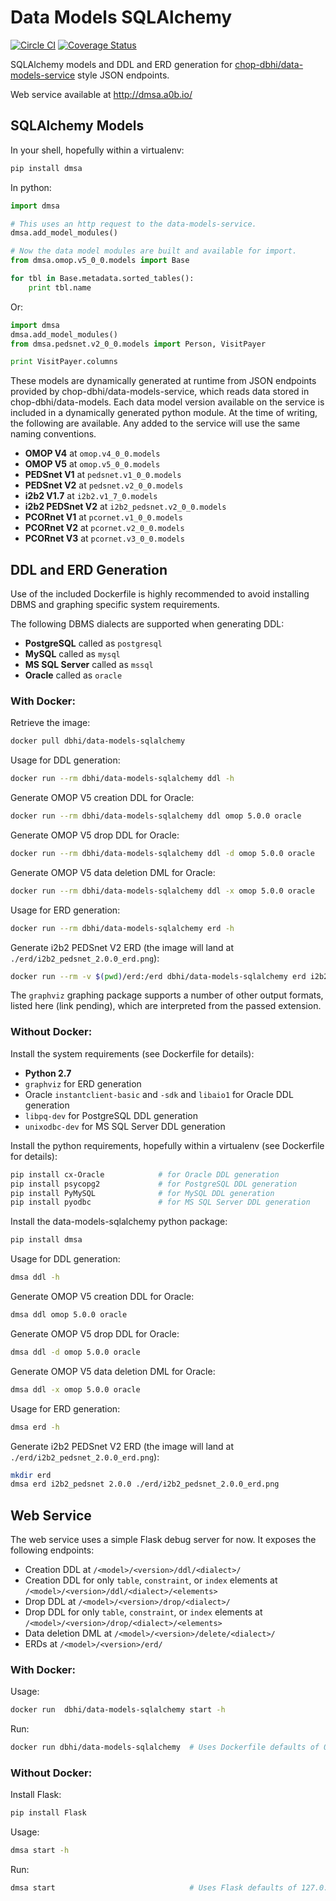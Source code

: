 # Data Models SQLAlchemy

[![Circle CI](https://circleci.com/gh/chop-dbhi/data-models-sqlalchemy/tree/master.svg?style=svg)](https://circleci.com/gh/chop-dbhi/data-models-sqlalchemy/tree/master) [![Coverage Status](https://coveralls.io/repos/chop-dbhi/data-models-sqlalchemy/badge.svg?branch=master&service=github)](https://coveralls.io/github/chop-dbhi/data-models-sqlalchemy?branch=master)

SQLAlchemy models and DDL and ERD generation for [chop-dbhi/data-models-service](https://github.com/chop-dbhi/data-models-service) style JSON endpoints.

Web service available at http://dmsa.a0b.io/

## SQLAlchemy Models

In your shell, hopefully within a virtualenv:

```sh
pip install dmsa
```

In python:

```python
import dmsa

# This uses an http request to the data-models-service.
dmsa.add_model_modules()

# Now the data model modules are built and available for import.
from dmsa.omop.v5_0_0.models import Base

for tbl in Base.metadata.sorted_tables():
    print tbl.name
```

Or:

```python
import dmsa
dmsa.add_model_modules()
from dmsa.pedsnet.v2_0_0.models import Person, VisitPayer

print VisitPayer.columns
```

These models are dynamically generated at runtime from JSON endpoints provided by chop-dbhi/data-models-service, which reads data stored in chop-dbhi/data-models. Each data model version available on the service is included in a dynamically generated python module. At the time of writing, the following are available. Any added to the service will use the same naming conventions.

- **OMOP V4** at `omop.v4_0_0.models`
- **OMOP V5** at `omop.v5_0_0.models`
- **PEDSnet V1** at `pedsnet.v1_0_0.models`
- **PEDSnet V2** at `pedsnet.v2_0_0.models`
- **i2b2 V1.7** at `i2b2.v1_7_0.models`
- **i2b2 PEDSnet V2** at `i2b2_pedsnet.v2_0_0.models`
- **PCORnet V1** at `pcornet.v1_0_0.models`
- **PCORnet V2** at `pcornet.v2_0_0.models`
- **PCORnet V3** at `pcornet.v3_0_0.models`

## DDL and ERD Generation

Use of the included Dockerfile is highly recommended to avoid installing DBMS and graphing specific system requirements.

The following DBMS dialects are supported when generating DDL:

- **PostgreSQL** called as `postgresql`
- **MySQL** called as `mysql`
- **MS SQL Server** called as `mssql`
- **Oracle** called as `oracle`

### With Docker:

Retrieve the image:

```sh
docker pull dbhi/data-models-sqlalchemy
```

Usage for DDL generation:

```sh
docker run --rm dbhi/data-models-sqlalchemy ddl -h
```

Generate OMOP V5 creation DDL for Oracle:

```sh
docker run --rm dbhi/data-models-sqlalchemy ddl omop 5.0.0 oracle
```

Generate OMOP V5 drop DDL for Oracle:

```sh
docker run --rm dbhi/data-models-sqlalchemy ddl -d omop 5.0.0 oracle
```

Generate OMOP V5 data deletion DML for Oracle:

```sh
docker run --rm dbhi/data-models-sqlalchemy ddl -x omop 5.0.0 oracle
```

Usage for ERD generation:

```sh
docker run --rm dbhi/data-models-sqlalchemy erd -h
```

Generate i2b2 PEDSnet V2 ERD (the image will land at `./erd/i2b2_pedsnet_2.0.0_erd.png`):

```sh
docker run --rm -v $(pwd)/erd:/erd dbhi/data-models-sqlalchemy erd i2b2_pedsnet 2.0.0 /erd/i2b2_pedsnet_2.0.0_erd.png
```

The `graphviz` graphing package supports a number of other output formats, listed here (link pending), which are interpreted from the passed extension.

### Without Docker:

Install the system requirements (see Dockerfile for details):

- **Python 2.7**
- `graphviz` for ERD generation
- Oracle `instantclient-basic` and `-sdk` and `libaio1` for Oracle DDL generation
- `libpq-dev` for PostgreSQL DDL generation
- `unixodbc-dev` for MS SQL Server DDL generation

Install the python requirements, hopefully within a virtualenv (see Dockerfile for details):

```sh
pip install cx-Oracle            # for Oracle DDL generation
pip install psycopg2             # for PostgreSQL DDL generation
pip install PyMySQL              # for MySQL DDL generation
pip install pyodbc               # for MS SQL Server DDL generation
```

Install the data-models-sqlalchemy python package:

```sh
pip install dmsa
```

Usage for DDL generation:

```sh
dmsa ddl -h
```

Generate OMOP V5 creation DDL for Oracle:

```sh
dmsa ddl omop 5.0.0 oracle
```

Generate OMOP V5 drop DDL for Oracle:

```sh
dmsa ddl -d omop 5.0.0 oracle
```

Generate OMOP V5 data deletion DML for Oracle:

```sh
dmsa ddl -x omop 5.0.0 oracle
```

Usage for ERD generation:

```sh
dmsa erd -h
```

Generate i2b2 PEDSnet V2 ERD (the image will land at `./erd/i2b2_pedsnet_2.0.0_erd.png`):

```sh
mkdir erd
dmsa erd i2b2_pedsnet 2.0.0 ./erd/i2b2_pedsnet_2.0.0_erd.png
```

## Web Service

The web service uses a simple Flask debug server for now. It exposes the following endpoints:

- Creation DDL at `/<model>/<version>/ddl/<dialect>/`
- Creation DDL for only `table`, `constraint`, or `index` elements at `/<model>/<version>/ddl/<dialect>/<elements>`
- Drop DDL at `/<model>/<version>/drop/<dialect>/`
- Drop DDL for only `table`, `constraint`, or `index` elements at `/<model>/<version>/drop/<dialect>/<elements>`
- Data deletion DML at `/<model>/<version>/delete/<dialect>/`
- ERDs at `/<model>/<version>/erd/`

### With Docker:

Usage:

```sh
docker run  dbhi/data-models-sqlalchemy start -h
```

Run:

```sh
docker run dbhi/data-models-sqlalchemy  # Uses Dockerfile defaults of 0.0.0.0:80
```

### Without Docker:

Install Flask:

```sh
pip install Flask
```

Usage:

```sh
dmsa start -h
```

Run:

```sh
dmsa start                              # Uses Flask defaults of 127.0.0.1:5000
```
